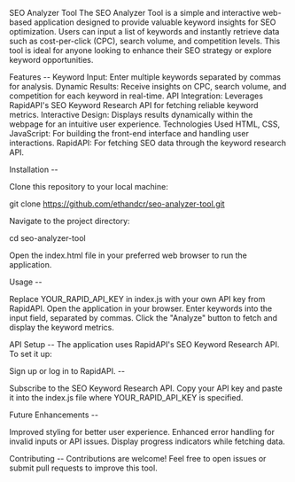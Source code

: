 SEO Analyzer Tool
The SEO Analyzer Tool is a simple and interactive web-based application designed to provide valuable keyword insights for SEO optimization. Users can input a list of keywords and instantly retrieve data such as cost-per-click (CPC), search volume, and competition levels. This tool is ideal for anyone looking to enhance their SEO strategy or explore keyword opportunities.

Features --
Keyword Input: Enter multiple keywords separated by commas for analysis.
Dynamic Results: Receive insights on CPC, search volume, and competition for each keyword in real-time.
API Integration: Leverages RapidAPI's SEO Keyword Research API for fetching reliable keyword metrics.
Interactive Design: Displays results dynamically within the webpage for an intuitive user experience.
Technologies Used
HTML, CSS, JavaScript: For building the front-end interface and handling user interactions.
RapidAPI: For fetching SEO data through the keyword research API.

Installation --

Clone this repository to your local machine:

git clone https://github.com/ethandcr/seo-analyzer-tool.git  


Navigate to the project directory:

cd seo-analyzer-tool  


Open the index.html file in your preferred web browser to run the application.

Usage -- 

Replace YOUR_RAPID_API_KEY in index.js with your own API key from RapidAPI.
Open the application in your browser.
Enter keywords into the input field, separated by commas.
Click the "Analyze" button to fetch and display the keyword metrics.

API Setup --
The application uses RapidAPI's SEO Keyword Research API. To set it up:

Sign up or log in to RapidAPI. --

Subscribe to the SEO Keyword Research API.
Copy your API key and paste it into the index.js file where YOUR_RAPID_API_KEY is specified.

Future Enhancements --

Improved styling for better user experience.
Enhanced error handling for invalid inputs or API issues.
Display progress indicators while fetching data.

Contributing --
Contributions are welcome! Feel free to open issues or submit pull requests to improve this tool.
